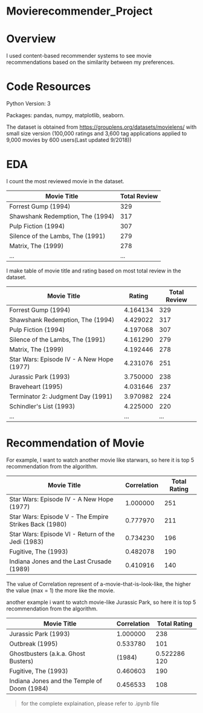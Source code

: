 # Movierecommender_Project

# Overview
I used content-based recommender systems to see movie recommendations based on the similarity between my preferences.

# Code Resources

Python Version: 3

Packages: pandas, numpy, matplotlib, seaborn.

The dataset is obtained from https://grouplens.org/datasets/movielens/ with small size version 
(100,000 ratings and 3,600 tag applications applied to 9,000 movies by 600 users(Last updated 9/2018))

# EDA

I count the most reviewed movie in the dataset.

Movie Title | Total Review
------------ | -------------
Forrest Gump (1994)  | 329
Shawshank Redemption, The (1994) | 317
Pulp Fiction (1994) | 307
Silence of the Lambs, The (1991) | 279
Matrix, The (1999) | 278
... | ...

I make table of movie title and rating based on most total review in the dataset.

Movie Title | Rating | Total Review
------------ | ------------- | -------------
Forrest Gump (1994)	| 4.164134 |	329
Shawshank Redemption, The (1994) |	4.429022 |	317
Pulp Fiction (1994) |	4.197068 |	307
Silence of the Lambs, The (1991) |	4.161290 |	279
Matrix, The (1999) |	4.192446 |	278
Star Wars: Episode IV - A New Hope (1977) |	4.231076 |	251
Jurassic Park (1993) |	3.750000 | 238
Braveheart (1995) |	4.031646 |	237
Terminator 2: Judgment Day (1991) |	3.970982 |	224
Schindler's List (1993) |	4.225000 | 220
... | ... | ...


# Recommendation of Movie

For example, I want to watch another movie like starwars, so here it is top 5 recommendation from the algorithm.

Movie Title | Correlation | Total Rating
------------ | ------------- | -------------
Star Wars: Episode IV - A New Hope (1977) |	1.000000 |	251
Star Wars: Episode V - The Empire Strikes Back (1980) |	0.777970 |	211
Star Wars: Episode VI - Return of the Jedi (1983) |	0.734230 |	196
Fugitive, The (1993) |	0.482078 |	190
Indiana Jones and the Last Crusade (1989) |	0.410916 |	140

The value of Correlation represent of a-movie-that-is-look-like, the higher the value (max = 1) the more like the movie.

another example i want to watch movie-like Jurassic Park, so here it is top 5 recommendation from the algorithm.

Movie Title | Correlation | Total Rating
------------ | ------------- | -------------
Jurassic Park (1993) |	1.000000 |	238
Outbreak (1995) |	0.533780 |	101
Ghostbusters (a.k.a. Ghost Busters) | (1984) |	0.522286	120
Fugitive, The (1993) |	0.460603 |	190
Indiana Jones and the Temple of Doom (1984) |	0.456533 |	108

> for the complete explaination, please refer to .ipynb file

